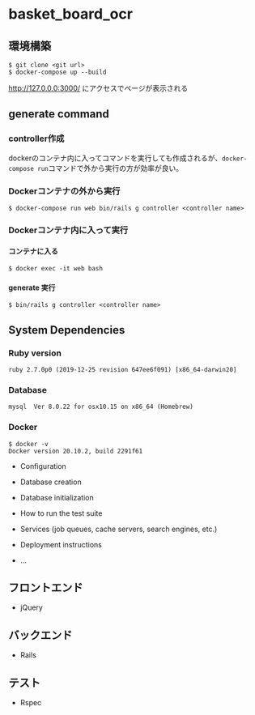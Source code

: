 # basket_board_ocr

## 環境構築
```
$ git clone <git url>
$ docker-compose up --build
```

http://127.0.0.0:3000/ にアクセスでページが表示される

## generate command

### controller作成
dockerのコンテナ内に入ってコマンドを実行しても作成されるが、`docker-compose run`コマンドで外から実行の方が効率が良い。

### Dockerコンテナの外から実行

```
$ docker-compose run web bin/rails g controller <controller name>
```

### Dockerコンテナ内に入って実行

#### コンテナに入る

```
$ docker exec -it web bash
```

#### generate 実行

```
$ bin/rails g controller <controller name>
```

## System Dependencies
### Ruby version
`ruby 2.7.0p0 (2019-12-25 revision 647ee6f091) [x86_64-darwin20]`

### Database
`mysql  Ver 8.0.22 for osx10.15 on x86_64 (Homebrew)`

### Docker
```
$ docker -v
Docker version 20.10.2, build 2291f61
```

* Configuration

* Database creation

* Database initialization

* How to run the test suite

* Services (job queues, cache servers, search engines, etc.)

* Deployment instructions

* ...

## フロントエンド
- jQuery

## バックエンド
- Rails

## テスト
- Rspec
